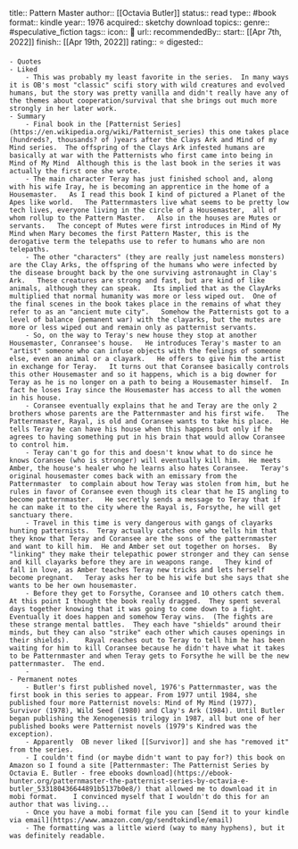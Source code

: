 title:: Pattern Master
 author:: [[Octavia Butler]]
 status:: read
 type:: #book
 format:: kindle
 year:: 1976
 acquired:: sketchy download
 topics::
 genre:: #speculative_fiction
 tags::
 icon:: 📖
 url::
 recommendedBy::
 start:: [[Apr 7th, 2022]]
 finish:: [[Apr 19th, 2022]]
 rating:: ⭐️
 digested::

	- Quotes
	- Liked
		- This was probably my least favorite in the series.  In many ways it is OB's most "classic" scifi story with wild creatures and evolved humans, but the story was pretty vanilla and didn't really have any of the themes about cooperation/survival that she brings out much more strongly in her later work.
	- Summary
		- Final book in the [Patternist Series](https://en.wikipedia.org/wiki/Patternist_series) this one takes place (hundreds?, thousands? of )years after the Clays Ark and Mind of my Mind series.  The offspring of the Clays Ark infested humans are basically at war with the Patternists who first came into being in Mind of My Mind  Although this is the last book in the series it was actually the first one she wrote.
		- The main character Teray has just finished school and, along with his wife Iray, he is becoming an apprentice in the home of a Housemaster.   As I read this book I kind of pictured a Planet of the Apes like world.   The Patternmasters live what seems to be pretty low tech lives, everyone living in the circle of a Housemaster,  all of whom rollup to the Pattern Master.   Also in the houses are Mutes or servants.   The concept of Mutes were first introduces in Mind of My Mind when Mary becomes the first Pattern Master, this is the derogative term the telepaths use to refer to humans who are non telepaths.
		- The other "characters" (they are really just nameless monsters) are the Clay Arks, the offspring of the humans who were infected by the disease brought back by the one surviving astronaught in Clay's Ark.   These creatures are strong and fast, but are kind of like animals, although they can speak.   Its implied that as the ClayArks multiplied that normal humanity was more or less wiped out.  One of the final scenes in the book takes place in the remains of what they refer to as an "ancient mute city".   Somehow the Patternists got to a level of balance (pemanent war) with the clayarks, but the mutes are more or less wiped out and remain only as patternist servants.
		- So, on the way to Teray's new house they stop at another Housemaster, Conransee's house.   He introduces Teray's master to an "artist" someone who can infuse objects with the feelings of someone else, even an animal or a clayark.   He offers to give him the artist in exchange for Teray.   It turns out that Coransee basically controls this other Housemaster and so it happens, which is a big downer for Teray as he is no longer on a path to being a Housemaster himself.  In fact he loses Iray since the Housemaster has access to all the women in his house.
		- Coransee eventually explains that he and Teray are the only 2 brothers whose parents are the Patternmaster and his first wife.   The Patternmaster, Rayal, is old and Coransee wants to take his place.  He tells Teray he can have his house when this happens but only if he agrees to having something put in his brain that would allow Coransee to control him.
		- Teray can't go for this and doesn't know what to do since he knows Coransee (who is stronger) will eventually kill him.  He meets Amber, the house's healer who he learns also hates Coransee.   Teray's original housemaster comes back with an emissary from the Patternmaster  to complain about how Teray was stolen from him, but he rules in favor of Coransee even though its clear that he IS angling to become patternmaster.   He secretly sends a message to Teray that if he can make it to the city where the Rayal is, Forsythe, he will get sanctuary there.
		- Travel in this time is very dangerous with gangs of clayarks hunting patternists.  Teray actually catches one who tells him that they know that Teray and Coransee are the sons of the patternmaster and want to kill him.  He and Amber set out together on horses.  By "linking" they make their telepathic power stronger and they can sense and kill clayarks before they are in weapons range.   They kind of fall in love, as Amber teaches Teray new tricks and lets herself become pregnant.   Teray asks her to be his wife but she says that she wants to be her own housemaster.
		- Before they get to Forsythe, Coransee and 10 others catch them.  At this point I thought the book really dragged.  They spent several days together knowing that it was going to come down to a fight.   Eventually it does happen and somehow Teray wins.  (The fights are these strange mental battles.  They each have "shields" around their minds, but they can also "strike" each other which causes openings in their shields).    Rayal reaches out to Teray to tell him he has been waiting for him to kill Coransee because he didn't have what it takes to be Patternmaster and when Teray gets to Forsythe he will be the new patternmaster.  The end.
		-
	- Permanent notes
		- Butler's first published novel, 1976's Patternmaster, was the first book in this series to appear. From 1977 until 1984, she published four more Patternist novels: Mind of My Mind (1977), Survivor (1978), Wild Seed (1980) and Clay's Ark (1984). Until Butler began publishing the Xenogenesis trilogy in 1987, all but one of her published books were Patternist novels (1979's Kindred was the exception).
		- Apparently  OB never liked [[Survivor]] and she has "removed it" from the series.
		- I couldn't find (or maybe didn't want to pay for?) this book on Amazon so I found a site [Patternmaster: The Patternist Series by Octavia E. Butler - free ebooks download](https://ebook-hunter.org/patternmaster-the-patternist-series-by-octavia-e-butler_533180436644891b5137b0e8/) that allowed me to download it in mobi format.    I convinced myself that I wouldn't do this for an author that was living...
		- Once you have a mobi format file you can [Send it to your kindle via email](https://www.amazon.com/gp/sendtokindle/email)
		- The formatting was a little wierd (way to many hyphens), but it was definitely readable.